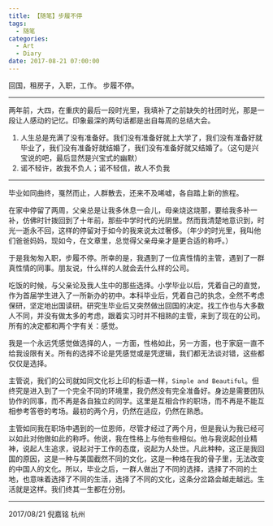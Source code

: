 ```yaml
---
title: 【随笔】步履不停
tags:
  - 随笔
categories:
  - Art
  - Diary
date: 2017-08-21 07:00:00
---
```

回国，租房子，入职，工作。
步履不停。

<!-- more -->

***

两年前，大四，在重庆的最后一段时光里，我填补了之前缺失的社团时光，那是一段让人感动的记忆。印象最深的两句话都是出自每周的总结大会。

1. 人生总是充满了没有准备好。我们没有准备好就上大学了，我们没有准备好就毕业了，我们没有准备好就结婚了，我们没有准备好就又结婚了。（这句是兴宝说的吧，最后显然是兴宝式的幽默）
2. 诺不轻许，故我不负人；诺不轻信，故人不负我

***

毕业如同曲终，戛然而止，人群散去，还来不及唏嘘，各自踏上新的旅程。

在家中停留了两周，父亲总是让我多休息一会儿，母亲烧这烧那，要给我多补一补，仿佛时针拨回到了十年前，那些中学时代的光阴里。然而我清楚地意识到，时光一逝永不回，这样的停留对于如今的我来说太过奢侈。（年少的时光里，我叫他们爸爸妈妈，现如今，在文章里，总觉得父亲母亲才是更合适的称呼。）

于是我匆匆入职，步履不停。所幸的是，我遇到了一位真性情的主管，遇到了一群真性情的同事。朋友说，什么样的人就会去什么样的公司。

吃饭的时候，与父亲论及我人生中的那些选择。小学毕业以后，凭着自己的直觉，作为首届学生进入了一所新办的初中。本科毕业后，凭着自己的执念，全然不考虑保研，坚定地出国读研。研究生毕业后又突然做出回国的决定。找工作也与大多数人不同，并没有做太多的考虑，跟着实习时并不相熟的主管，来到了现在的公司。所有的决定都和两个字有关：感觉。

我是一个永远凭感觉做选择的人，一方面，性格如此，另一方面，也于家庭一直不给我设限有关。所有的选择不论是凭感觉或是凭逻辑，我们都无法谈对错，这些都仅仅是选择。

主管说，我们的公司就如同文化衫上印的标语一样，`Simple and Beautiful`。但终究是进入到了一个完全不同的环境里，我仍然没有完全准备好。身边是需要团队协作的同事，而不再是各自独立的同学。这里是互相合作的职场，而不再是不能互相参考答卷的考场。最初的两个月，仍然在适应，仍然在熟悉。

主管如同我在职场中遇到的一位恩师，尽管才经过了两个月，但是我认为我已经可以如此对他做如此的称呼。他说，我在性格上与他有些相似。他与我说起创业精神，说起人生追求，说起对于工作的态度，说起为人处世。凡此种种，这正是我回国的原因，这是一种与美国截然不同的文化，这是一种烙在我的骨子里，无法改变的中国人的文化。所以，毕业之后，一群人做出了不同的选择，选择了不同的土地，也意味着选择了不同的生活，选择了不同的文化，这条分岔路会越走越远。生活就是这样。我们终其一生都在分别。


---

2017/08/21
倪嘉铭
杭州









